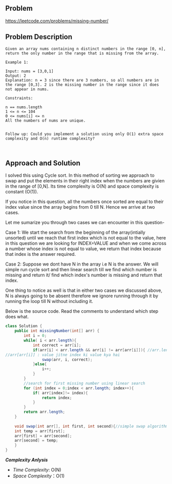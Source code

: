 ## Problem
https://leetcode.com/problems/missing-number/

## Problem Description
```
Given an array nums containing n distinct numbers in the range [0, n], return the only number in the range that is missing from the array.

Example 1:

Input: nums = [3,0,1]
Output: 2
Explanation: n = 3 since there are 3 numbers, so all numbers are in the range [0,3]. 2 is the missing number in the range since it does not appear in nums. 

Constraints:

n == nums.length
1 <= n <= 104
0 <= nums[i] <= n
All the numbers of nums are unique.
 

Follow up: Could you implement a solution using only O(1) extra space complexity and O(n) runtime complexity?
 


```

## Approach and Solution
I solved this using Cycle sort. In this method of sorting we approach to swap and put the elements in their right index when the numbers are givien in the range of [0,N]. Its time complexity is O(N) and space complexity is constant (O(1)).

If you notice in this question, all the numbers once sorted are equal to their index value since the array begins from 0 till N. Hence we arrive at two cases.

Let me sumarize you through two cases we can encounter in this question-

Case 1: We start the search from the beginning of the array(intially unsorted) until we reach that first index which is not equal to the value, here in this question we are looking for INDEX=VALUE and when we come across a number whose index is not equal to value, we return that index because that index is the answer required.

Case 2: Suppose we dont have N in the array i.e N is the answer. We will simple run cycle sort and then linear search till we find which number is missing and return it/ find which index's number is missing and return that index.

One thing to notice as well is that in either two cases we discussed above, N is always going to be absent therefore we ignore running through it by running the loop till N without including it.

Below is the source code. Read the comments to understand which step does what.
```java
class Solution {
    public int missingNumber(int[] arr) {
        int i = 0;
        while( i < arr.length){
            int correct = arr[i];
            if(arr[i] < arr.length && arr[i] != arr[arr[i]]){ //arr.length is N which we are ignoring because it is going to be absent in either of the cases we discussed.
//arr[arr[i]] : value jitne index ki value kya hai 
                swap(arr, i, correct);
            }else{
                i++;
            }
        }
        //search for first missing number using linear search
        for (int index = 0;index < arr.length; index++){
            if( arr[index]!= index){
                return index;
            }
        }
        return arr.length;
    }
    
    void swap(int arr[], int first, int second){//simple swap algorithm
    int temp = arr[first];
    arr[first] = arr[second];
    arr[second] = temp;
    }
}
```
**_Complexity Anlysis_**

- _Time Complexity_: O(N)
- _Space Complexity_：O(1)

